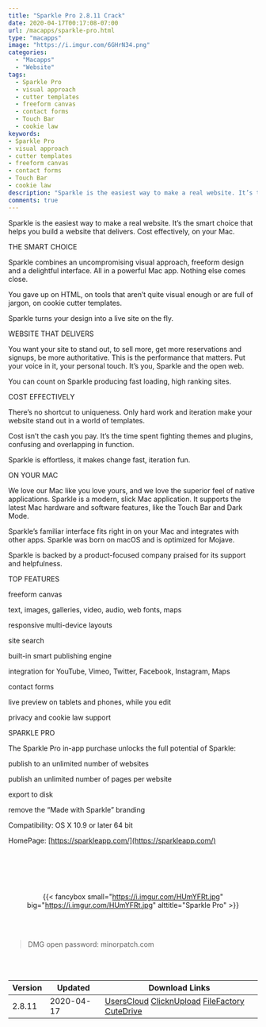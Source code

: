 ```yaml
---
title: "Sparkle Pro 2.8.11 Crack"
date: 2020-04-17T00:17:08-07:00
url: /macapps/sparkle-pro.html
type: "macapps"
image: "https://i.imgur.com/6GHrN34.png"
categories:
  - "Macapps"
  - "Website"
tags:
  - Sparkle Pro
  - visual approach
  - cutter templates
  - freeform canvas
  - contact forms
  - Touch Bar
  - cookie law
keywords:
- Sparkle Pro
- visual approach
- cutter templates
- freeform canvas
- contact forms
- Touch Bar
- cookie law
description: "Sparkle is the easiest way to make a real website. It’s the smart choice that helps you build a website that delivers. Cost effectively, on your Mac."
comments: true
---
```


Sparkle is the easiest way to make a real website. It’s the smart choice that helps you build a website that delivers. Cost effectively, on your Mac.

THE SMART CHOICE

Sparkle combines an uncompromising visual approach, freeform design and a delightful interface. All in a powerful Mac app. Nothing else
comes close.

You gave up on HTML, on tools that aren’t quite visual enough or are full of jargon, on cookie cutter templates.




Sparkle turns your design into a live site on the fly.


WEBSITE THAT DELIVERS

You want your site to stand out, to sell more, get more reservations and signups, be more authoritative. This is the performance that
matters. Put your voice in it, your personal touch. It’s you, Sparkle and the open web.

You can count on Sparkle producing fast loading, high ranking sites.



COST EFFECTIVELY

There’s no shortcut to uniqueness. Only hard work and iteration make your website stand out in a world of templates.

Cost isn’t the cash you pay. It’s the time spent fighting themes and plugins, confusing and overlapping in function.



Sparkle is effortless, it makes change fast, iteration fun.



ON YOUR MAC

We love our Mac like you love yours, and we love the superior feel of native applications. Sparkle is a modern, slick Mac application. It
supports the latest Mac hardware and software features, like the Touch Bar and Dark Mode.

Sparkle’s familiar interface fits right in on your Mac and integrates with other apps. Sparkle was born on macOS and is optimized for
Mojave.



Sparkle is backed by a product-focused company praised for its support and helpfulness.



TOP FEATURES

freeform canvas

text, images, galleries, video, audio, web fonts, maps

responsive multi-device layouts

site search

built-in smart publishing engine

integration for YouTube, Vimeo, Twitter, Facebook, Instagram, Maps

contact forms

live preview on tablets and phones, while you edit

privacy and cookie law support

SPARKLE PRO

The Sparkle Pro in-app purchase unlocks the full potential of Sparkle:

publish to an unlimited number of websites

publish an unlimited number of pages per website

export to disk

remove the “Made with Sparkle” branding

Compatibility: OS X 10.9 or later 64 bit

HomePage: [https://sparkleapp.com/](https://sparkleapp.com/)

<br/>
<br/>
<script async src="https://pagead2.googlesyndication.com/pagead/js/adsbygoogle.js"></script>
<ins class="adsbygoogle"
     style="display:block; text-align:center;"
     data-ad-layout="in-article"
     data-ad-format="fluid"
     data-ad-client="ca-pub-8746275014476192"
     data-ad-slot="5144997159"></ins>
<script>
     (adsbygoogle = window.adsbygoogle || []).push({});
</script>
<br/>
<br/>


<center>

{{< fancybox small="https://i.imgur.com/HUmYFRt.jpg" big="https://i.imgur.com/HUmYFRt.jpg" alttitle="Sparkle Pro" >}}

</center>

<br/>
<br/>


> DMG open password: minorpatch.com

<br/>

<br/>
<div id="history_version" class="history_version">

| Version | Updated | Download Links |
| ---- | ---- | ---- |
| 2.8.11 | 2020-04-17 | [UsersCloud](https://ouo.io/gMgKLF)   [ClicknUpload](https://ouo.io/TkJU3Z)   [FileFactory](https://ouo.io/Sh6dRF)   [CuteDrive](https://ouo.io/wHlx3G) |

</div>
